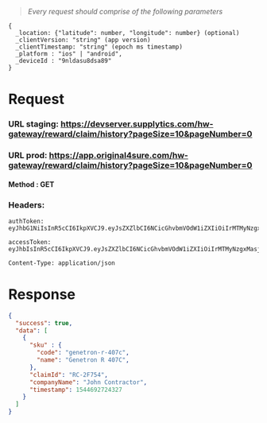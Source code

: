 > _Every request should comprise of the following parameters_

```
{
  _location: {"latitude": number, "longitude": number} (optional)
  _clientVersion: "string" (app version)
  _clientTimestamp: "string" (epoch ms timestamp)
  _platform : "ios" | "android",
  _deviceId : "9nldasu8dsa89"
}
```

# Request


### URL staging: https://devserver.supplytics.com/hw-gateway/reward/claim/history?pageSize=10&pageNumber=0
### URL prod: https://app.original4sure.com/hw-gateway/reward/claim/history?pageSize=10&pageNumber=0

#### Method : **GET**

### Headers:

```
authToken: eyJhbG1NiIsInR5cCI6IkpXVCJ9.eyJsZXZlbCI6NCicGhvbmVOdW1iZXIiOiIrMTMyNzgxMjM5Nzg5NzgxMjM3OTgiLCJkZXZpY2VJZCI6Ik5hdmlzaW9uIn0.Gogge1r4YSi3QETUt78zMniPdLB9BBihqE

accessToken: eyJhbIsInR5cCI6IkpXVCJ9.eyJsZXZlbCI6NCicGhvbmVOdW1iZXIiOiIrMTMyNzgxMasjdhjkhde33M3OTgiLCJkZXZpY2VJZCI6Ik5hdmlzaW9uIn0.Gogge1r4YSi3QETUt79BBihqE

Content-Type: application/json
```

# Response

```json
{
  "success": true,
  "data": [
    {
      "sku" : {
        "code": "genetron-r-407c",
        "name": "Genetron R 407C",
      },
      "claimId": "RC-2F754",
      "companyName": "John Contractor",
      "timestamp": 1544692724327
    }
  ] 
}
```
